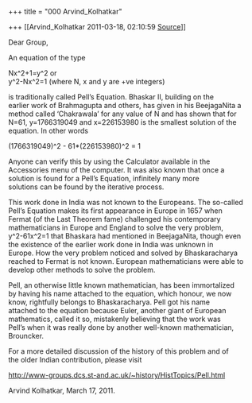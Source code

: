 +++
title = "000 Arvind_Kolhatkar"

+++
[[Arvind_Kolhatkar	2011-03-18, 02:10:59 [Source](https://groups.google.com/g/samskrita/c/b_ebjwsJ83o)]]



Dear Group,  
  
An equation of the type  
  
Nx^2+1=y^2 or  
y^2-Nx^2=1 (where N, x and y are +ve integers)  
  
is traditionally called Pell’s Equation. Bhaskar II, building on the  
earlier work of Brahmagupta and others, has given in his BeejagaNita a  
method called ‘Chakrawala’ for any value of N and has shown that for  
N=61, y=1766319049 and x=226153980 is the smallest solution of the  
equation. In other words  
  
(1766319049)^2 - 61\*(226153980)^2 = 1  
  
Anyone can verify this by using the Calculator available in the  
Accessories menu of the computer. It was also known that once a  
solution is found for a Pell’s Equation, infinitely many more  
solutions can be found by the iterative process.  
  
This work done in India was not known to the Europeans. The so-called  
Pell’s Equation makes its first appearance in Europe in 1657 when  
Fermat (of the Last Theorem fame) challenged his contemporary  
mathematicians in Europe and England to solve the very problem,  
y^2-61x^2=1 that Bhaskara had mentioned in BeejagaNita, though even  
the existence of the earlier work done in India was unknown in  
Europe. How the very problem noticed and solved by Bhaskaracharya  
reached to Fermat is not known. European mathematicians were able to  
develop other methods to solve the problem.  
  
Pell, an otherwise little known mathematician, has been immortalized  
by having his name attached to the equation, which honour, we now  
know, rightfully belongs to Bhaskaracharya. Pell got his name  
attached to the equation because Euler, another giant of European  
mathematics, called it so, mistakenly believing that the work was  
Pell’s when it was really done by another well-known mathematician,  
Brouncker.  
  
For a more detailed discussion of the history of this problem and of  
the older Indian contribution, please visit  
  
<http://www-groups.dcs.st-and.ac.uk/~history/HistTopics/Pell.html>  
  
Arvind Kolhatkar, March 17, 2011.  

